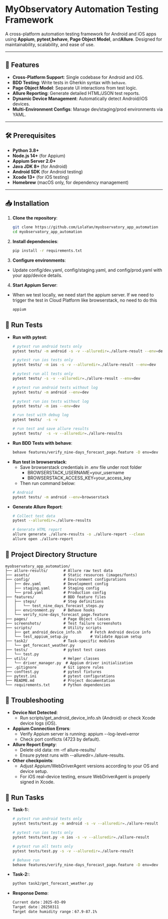 # MyObservatory Automation Testing Framework

A cross-platform automation testing framework for Android and iOS apps using ​**Appium**, ​**pytest**, ​**behave**, ​**Page Object Model**, and ​**Allure**. Designed for maintainability, scalability, and ease of use.

---

## 🚀 Features
- ​**Cross-Platform Support**: Single codebase for Android and iOS.
- ​**BDD Testing**: Write tests in Gherkin syntax with `behave`.
- ​**Page Object Model**: Separate UI interactions from test logic.
- ​**Allure Reporting**: Generate detailed HTML/JSON test reports.
- ​**Dynamic Device Management**: Automatically detect Android/iOS devices.
- ​**Multi-Environment Configs**: Manage dev/staging/prod environments via YAML.

---

## 🛠️ Prerequisites
- ​**Python 3.8+**
- ​**Node.js 14+** (for Appium)
- ​**Appium Server 2.0+**
- ​**Java JDK 8+** (for Android)
- ​**Android SDK** (for Android testing)
- ​**Xcode 13+** (for iOS testing)
- ​**Homebrew** (macOS only, for dependency management)

---

## 📥 Installation
1. ​**Clone the repository**:
   ```bash
   git clone https://github.com/LolaYan/myobservatory_app_automation
   cd myobservatory_app_automation

2. ​**​Install dependencies**:
   ```bash
   pip install -r requirements.txt

3. ​**Configure environments**:
- Update config/dev.yaml, config/staging.yaml, and config/prod.yaml with your app/device details.

4. ​**Start Appium Server**:
- When we test locally, we need start the appium server. If we need to trigger the test in Cloud Platform like browserstack, no need to do this
   ```bash
   appium

## 🧪 Run Tests
- ​**Run with pytest**:
   ```bash
   # pytest run android tests only
   pytest tests/ -m android -s -v --alluredir=./allure-result --env=dev

   # pytest run ios tests only
   pytest tests/ -m ios -s -v --alluredir=./allure-result --env=dev

   # pytest run all tests only
   pytest tests/ -s -v --alluredir=./allure-result --env=dev

   # pytest run android tests without log
   pytest tests/ -m android --env=dev
   
   # pytest run ios tests without log
   pytest tests/ -m ios --env=dev

   # run test with debug log
   pytest tests/  -s -v 

   # run test and save allure results
   pytest tests/  -s -v --alluredir=./allure-results

- ​**Run BDD Tests with behave**:
   ```bash
   behave features/verify_nine-days_forecast_page.feature -D env=dev

- ​**Run test in browserstack**:
   - Save browserstack credentials in .env file under root folder
      * BROWSERSTACK_USERNAME=your_username
      * BROWSERSTACK_ACCESS_KEY=your_access_key
   - Then run command below:
   ```bash
   # Android
   pytest tests/ -m android --env=browserstack
  
- ​**Generate Allure Report**:
   ```bash
   # Collect test data
   pytest --alluredir=./allure-results
   
   # Generate HTML report
   allure generate ./allure-results -o ./allure-report --clean
   allure open ./allure-report

## 📂 Project Directory Structure
```plaintext
myobservatory_app_automation/
├── allure-results/       # Allure raw test data
├── assets/               # Static resources (images/fonts)
├── config/               # Environment configurations
│   ├── dev.yaml          # Development config
│   ├── staging.yaml      # Staging config
│   └── prod.yaml         # Production config
├── features/             # BDD feature files
│   ├── steps/            # Step definitions
│   │   └── test_nine_days_forecast_steps.py
│   ├── environment.py    # Behave hooks
│   └── verify_nine-days_forecast_page.feature
├── pages/                # Page Object classes
├── screenshots/          # Test failure screenshots
├── scripts/              # Utility scripts
│   ├── get_android_device_info.sh    # Fetch Android device info
│   └── test_appium_setup.py          # Validate Appium setup
├── task2/                # Task-specific modules
│   └── get_forecast_weather.py
├── tests/                # pytest test cases
│   └── test.py
├── utils/                # Helper classes
│   └── driver_manager.py  # Appium driver initialization
├── .gitignore            # Git ignore rules
├── conftest.py           # pytest fixtures
├── pytest.ini            # pytest configurations
├── README.md             # Project documentation
└── requirements.txt      # Python dependencies
```

## 🔧 Troubleshooting
- ​**Device Not Detected**:
   - Run scripts/get_android_device_info.sh (Android) or check Xcode device logs (iOS).
- ​**​Appium Connection Errors**:
   - Verify Appium server is running: appium --log-level=error
   - Check port conflicts (4723 by default).
- ​**​Allure Report Empty**:
   - Delete old data: rm -rf allure-results/
   - Ensure pytest runs with --alluredir=./allure-results.
- ​**Other checkpoints**:
   - Adjust Appium/WebDriverAgent versions according to your OS and device setup.
   - For iOS real-device testing, ensure WebDriverAgent is properly signed in Xcode.


## 📂 Run Tasks
- ​**Task-1:**:
   ```bash
   # pytest run android tests only
   pytest tests/test.py -m android -s -v --alluredir=./allure-result

   # pytest run ios tests only
   pytest tests/test.py -m ios -s -v --alluredir=./allure-result

   # pytest run all tests only
   pytest tests/test.py -s -v --alluredir=./allure-result

   # Behave run
   behave features/verify_nine-days_forecast_page.feature -D env=dev

- ​**Task-2:**:
   ```bash
   python task2/get_forecast_weather.py
- **Response Demo**:
   ```bash
   Current date：2025-03-09
   Target date：20250311
   Target date humidity range：67.9-87.1%

